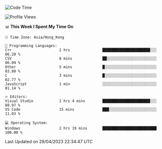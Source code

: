 <!--START_SECTION:waka-->
![Code Time](http://img.shields.io/badge/Code%20Time-56%20hrs%2028%20mins-blue)

![Profile Views](http://img.shields.io/badge/Profile%20Views-0-blue)

📊 **This Week I Spent My Time On** 

```text
🕑︎ Time Zone: Asia/Hong_Kong

💬 Programming Languages: 
C++                      2 hrs               ██████████████████████░░░   86.20 % 
CSV                      8 mins              ██░░░░░░░░░░░░░░░░░░░░░░░   06.09 % 
Other                    5 mins              █░░░░░░░░░░░░░░░░░░░░░░░░   03.80 % 
C                        3 mins              █░░░░░░░░░░░░░░░░░░░░░░░░   02.77 % 
JavaScript               1 min               ░░░░░░░░░░░░░░░░░░░░░░░░░   01.14 % 

🔥 Editors: 
Visual Studio            2 hrs 4 mins        ██████████████████████░░░   88.97 % 
VS Code                  15 mins             ███░░░░░░░░░░░░░░░░░░░░░░   11.03 % 

💻 Operating System: 
Windows                  2 hrs 19 mins       █████████████████████████   100.00 % 
```


 Last Updated on 29/04/2023 22:34:47 UTC
<!--END_SECTION:waka-->
